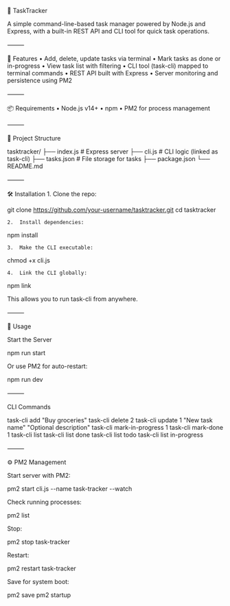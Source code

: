 📝 TaskTracker

A simple command-line-based task manager powered by Node.js and Express, with a built-in REST API and CLI tool for quick task operations.

⸻

🚀 Features
	•	Add, delete, update tasks via terminal
	•	Mark tasks as done or in-progress
	•	View task list with filtering
	•	CLI tool (task-cli) mapped to terminal commands
	•	REST API built with Express
	•	Server monitoring and persistence using PM2

⸻

📦 Requirements
	•	Node.js v14+
	•	npm
	•	PM2 for process management

⸻

📂 Project Structure

tasktracker/
├── index.js         # Express server
├── cli.js           # CLI logic (linked as task-cli)
├── tasks.json       # File storage for tasks
├── package.json
└── README.md



⸻

🛠 Installation
	1.	Clone the repo:

git clone https://github.com/your-username/tasktracker.git
cd tasktracker

	2.	Install dependencies:

npm install

	3.	Make the CLI executable:

chmod +x cli.js

	4.	Link the CLI globally:

npm link

This allows you to run task-cli from anywhere.

⸻

🧪 Usage

Start the Server

npm run start

Or use PM2 for auto-restart:

npm run dev



⸻

CLI Commands

task-cli add "Buy groceries"
task-cli delete 2
task-cli update 1 "New task name" "Optional description"
task-cli mark-in-progress 1
task-cli mark-done 1
task-cli list
task-cli list done
task-cli list todo
task-cli list in-progress



⸻

⚙️ PM2 Management

Start server with PM2:

pm2 start cli.js --name task-tracker --watch

Check running processes:

pm2 list

Stop:

pm2 stop task-tracker

Restart:

pm2 restart task-tracker

Save for system boot:

pm2 save
pm2 startup

